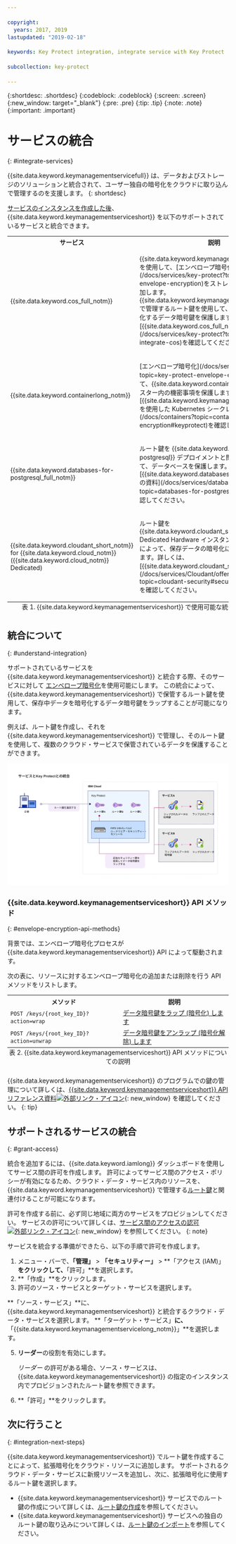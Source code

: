 ```yaml
---

copyright:
  years: 2017, 2019
lastupdated: "2019-02-18"

keywords: Key Protect integration, integrate service with Key Protect

subcollection: key-protect

---
```


{:shortdesc: .shortdesc}
{:codeblock: .codeblock}
{:screen: .screen}
{:new_window: target="_blank"}
{:pre: .pre}
{:tip: .tip}
{:note: .note}
{:important: .important}

# サービスの統合
{: #integrate-services}

{{site.data.keyword.keymanagementservicefull}} は、データおよびストレージのソリューションと統合されて、ユーザー独自の暗号化をクラウドに取り込んで管理するのを支援します。
{: shortdesc}

[サービスのインスタンスを作成した後](/docs/services/key-protect?topic=key-protect-provision)、{{site.data.keyword.keymanagementserviceshort}} を以下のサポートされているサービスと統合できます。

<table>
    <tr>
        <th>サービス</th>
        <th>説明</th>
    </tr>
    <tr>
        <td>
          <p>{{site.data.keyword.cos_full_notm}}</p>
        </td>
        <td>
          <p>{{site.data.keyword.keymanagementserviceshort}} を使用して、[エンベロープ暗号化](/docs/services/key-protect?topic=key-protect-envelope-encryption)をストレージ・バケットに追加します。 {{site.data.keyword.keymanagementserviceshort}} で管理するルート鍵を使用して、保存中データを暗号化するデータ暗号鍵を保護します。 詳しくは、[{{site.data.keyword.cos_full_notm}} との統合](/docs/services/key-protect?topic=key-protect-integrate-cos)を確認してください。</p>
        </td>
    </tr>
    <tr>
        <td>
          <p>{{site.data.keyword.containerlong_notm}}</p>
        </td>
        <td>
          <p>[エンベロープ暗号化](/docs/services/key-protect?topic=key-protect-envelope-encryption)を使用して、{{site.data.keyword.containershort_notm}} クラスター内の機密事項を保護します。 詳しくは、[{{site.data.keyword.keymanagementserviceshort}} を使用した Kubernetes シークレットの暗号化](/docs/containers?topic=containers-encryption#keyprotect)を確認してください。</p>
        </td>
    </tr>
    <tr>
        <td>
          <p>{{site.data.keyword.databases-for-postgresql_full_notm}}</p>
        </td>
        <td>
          <p>ルート鍵を {{site.data.keyword.databases-for-postgresql}} デプロイメントと関連付けることによって、データベースを保護します。詳しくは、[{{site.data.keyword.databases-for-postgresql}} の資料](/docs/services/databases-for-postgresql?topic=databases-for-postgresql-key-protect)を確認してください。</p>
        </td>
    </tr>
      <tr>
        <td>
          <p>{{site.data.keyword.cloudant_short_notm}} for {{site.data.keyword.cloud_notm}} ({{site.data.keyword.cloud_notm}} Dedicated)</p>
        </td>
        <td>
          <p>ルート鍵を {{site.data.keyword.cloudant_short_notm}} Dedicated Hardware インスタンスと関連付けることによって、保存データの暗号化に関する戦略を強化します。詳しくは、[{{site.data.keyword.cloudant_short_notm}} の資料](/docs/services/Cloudant/offerings?topic=cloudant-security#secure-access-control)を確認してください。</p>
        </td>
    </tr>
   <caption style="caption-side:bottom;">表 1. {{site.data.keyword.keymanagementserviceshort}} で使用可能な統合についての説明</caption>
</table>

## 統合について 
{: #understand-integration}

サポートされているサービスを {{site.data.keyword.keymanagementserviceshort}} と統合する際、そのサービスに対して [エンベロープ暗号化](/docs/services/key-protect?topic=key-protect-envelope-encryption)を使用可能にします。 この統合によって、{{site.data.keyword.keymanagementserviceshort}} で保管するルート鍵を使用して、保存中データを暗号化するデータ暗号鍵をラップすることが可能になります。 

例えば、ルート鍵を作成し、それを {{site.data.keyword.keymanagementserviceshort}} で管理し、そのルート鍵を使用して、複数のクラウド・サービスで保管されているデータを保護することができます。

![この図は、{{site.data.keyword.keymanagementserviceshort}} 統合のコンテキスト・ビューを示しています。](../images/kp-integrations_min.svg)

### {{site.data.keyword.keymanagementserviceshort}} API メソッド
{: #envelope-encryption-api-methods}

背景では、エンベロープ暗号化プロセスが {{site.data.keyword.keymanagementserviceshort}} API によって駆動されます。  

次の表に、リソースに対するエンベロープ暗号化の追加または削除を行う API メソッドをリストします。

<table>
  <tr>
    <th>メソッド</th>
    <th>説明</th>
  </tr>
  <tr>
    <td><code>POST /keys/{root_key_ID}?action=wrap</code></td>
    <td><a href="/docs/services/key-protect?topic=key-protect-wrap-keys">データ暗号鍵をラップ (暗号化) します</a></td>
  </tr>
  <tr>
    <td><code>POST /keys/{root_key_ID}?action=unwrap</code></td>
    <td><a href="/docs/services/key-protect?topic=key-protect-unwrap-keys">データ暗号鍵をアンラップ (暗号化解除) します</a></td>
  </tr>
  <caption style="caption-side:bottom;">表 2. {{site.data.keyword.keymanagementserviceshort}} API メソッドについての説明</caption>
</table>

{{site.data.keyword.keymanagementserviceshort}} のプログラムでの鍵の管理について詳しくは、[{{site.data.keyword.keymanagementserviceshort}} API リファレンス資料![外部リンク・アイコン](../../../icons/launch-glyph.svg "外部リンク・アイコン")](https://{DomainName}/apidocs/key-protect){: new_window} を確認してください。
{: tip}

## サポートされるサービスの統合
{: #grant-access}

統合を追加するには、{{site.data.keyword.iamlong}} ダッシュボードを使用してサービス間の許可を作成します。 許可によってサービス間のアクセス・ポリシーが有効になるため、クラウド・データ・サービス内のリソースを、{{site.data.keyword.keymanagementserviceshort}} で管理する[ルート鍵](/docs/services/key-protect?topic=key-protect-envelope-encryption#key-types)と関連付けることが可能になります。

許可を作成する前に、必ず同じ地域に両方のサービスをプロビジョンしてください。 サービスの許可について詳しくは、[サービス間のアクセスの認可 ![外部リンク・アイコン](../../../icons/launch-glyph.svg "外部リンク・アイコン")](/docs/iam?topic=iam-serviceauth){: new_window} を参照してください。
{: note}

サービスを統合する準備ができたら、以下の手順で許可を作成します。

1. メニュー・バーで、**「管理」** &gt; **「セキュリティー」** &gt; **「アクセス (IAM)」**をクリックして、**「許可」**を選択します。 
2. **「作成」**をクリックします。
3. 許可のソース・サービスとターゲット・サービスを選択します。
 
  **「ソース・サービス」**に、{{site.data.keyword.keymanagementserviceshort}} と統合するクラウド・データ・サービスを選択します。 **「ターゲット・サービス」**に、**「{{site.data.keyword.keymanagementservicelong_notm}}」**を選択します。

5. **リーダー**の役割を有効にします。

    _リーダー_ の許可がある場合、ソース・サービスは、{{site.data.keyword.keymanagementserviceshort}} の指定のインスタンス内でプロビジョンされたルート鍵を参照できます。

6. **「許可」**をクリックします。

## 次に行うこと
{: #integration-next-steps}

{{site.data.keyword.keymanagementserviceshort}} でルート鍵を作成することによって、拡張暗号化をクラウド・リソースに追加します。 サポートされるクラウド・データ・サービスに新規リソースを追加し、次に、拡張暗号化に使用するルート鍵を選択します。

- {{site.data.keyword.keymanagementserviceshort}} サービスでのルート鍵の作成について詳しくは、[ルート鍵の作成](/docs/services/key-protect?topic=key-protect-create-root-keys)を参照してください。
- {{site.data.keyword.keymanagementserviceshort}} サービスへの独自のルート鍵の取り込みについて詳しくは、[ルート鍵のインポート](/docs/services/key-protect?topic=key-protect-import-root-keys)を参照してください。


